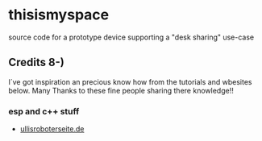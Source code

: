 
# thisismyspace

source code for a prototype device supporting a "desk sharing"  use-case

## Credits 8-)

I´ve got inspiration an precious know how from the tutorials and wbesites below. Many Thanks to these fine people sharing there knowledge!!

### esp and c++ stuff

+ [ullisroboterseite.de](https://ullisroboterseite.de/esp8266-webserver-klasse.html)
